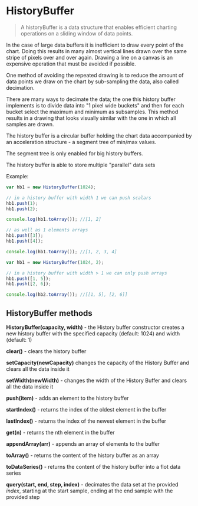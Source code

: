 # HistoryBuffer

> A historyBuffer is a data structure that enables efficient charting operations
on a sliding window of data points.

In the case of large data buffers it is inefficient to draw every point of the
chart. Doing this results in many almost vertical lines drawn over the same
stripe of pixels over and over again. Drawing a line on a canvas is an expensive
operation that must be avoided if possible.

One method of avoiding the repeated drawing is to reduce the amount of data points
we draw on the chart by sub-sampling the data, also called decimation.

There are many ways to decimate the data; the one this history buffer implements
is to divide data into "1 pixel wide buckets" and then for each bucket select the
maximum and minimum as subsamples. This method results in a drawing that looks
visually similar with the one in which all samples are drawn.

The history buffer is a circular buffer holding the chart data accompanied by an
acceleration structure - a segment tree of min/max values.

The segment tree is only enabled for big history buffers.

The history buffer is able to store multiple "parallel" data sets

Example:
```javascript
var hb1 = new HistoryBuffer(1024);

// in a history buffer with width 1 we can push scalars
hb1.push(1);
hb1.push(2);

console.log(hb1.toArray()); //[1, 2]

// as well as 1 elements arrays
hb1.push([3]);
hb1.push([4]);

console.log(hb1.toArray()); //[1, 2, 3, 4]

var hb1 = new HistoryBuffer(1024, 2);

// in a history buffer with width > 1 we can only push arrays
hb1.push([1, 5]);
hb1.push([2, 6]);

console.log(hb2.toArray()); //[[1, 5], [2, 6]]
```



## HistoryBuffer methods

**HistoryBuffer(capacity, width)** - the History buffer constructor creates
   a new history buffer with the specified capacity (default: 1024) and width (default: 1)

**clear()** - clears the history buffer 

**setCapacity(newCapacity)** changes the capacity of the History Buffer and clears all the data inside it 

**setWidth(newWidth)** - changes the width of the History Buffer and clears
   all the data inside it 

**push(item)** - adds an element to the history buffer 

**startIndex()** - returns the index of the oldest element in the buffer

**lastIndex()** - returns the index of the newest element in the buffer

**get(n)** - returns the nth element in the buffer

**appendArray(arr)** - appends an array of elements to the buffer

**toArray()** - returns the content of the history buffer as an array 

**toDataSeries()** - returns the content of the history buffer into a
   flot data series

**query(start, end, step, index)** - decimates the data set at the
   provided *index*, starting at the start sample, ending at the end sample
   with the provided step 
